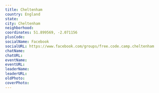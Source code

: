 ```yaml
---
title: Cheltenham
country: England
state: 
city: Cheltenham
neighborhood: 
coordinates: 51.899569, -2.071156
plusCode:
socialName: Facebook
socialURL: https://www.facebook.com/groups/free.code.camp.cheltenham
chatName:
chatURL:
eventName:
eventURL:
leaderName:
leaderURL:
oldPhoto: 
coverPhoto:
---
```


